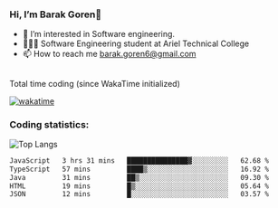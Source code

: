 ###  Hi, I’m Barak Goren👋
- 👀 I’m interested in Software engineering.
- 👨🏼‍🎓 Software Engineering student at Ariel Technical College
- 📫 How to reach me barak.goren6@gmail.com
##
Total time coding (since WakaTime initialized)

[![wakatime](https://wakatime.com/badge/user/5cc5ec80-a806-4ca2-a704-db29274e48cd.svg)](https://wakatime.com/@5cc5ec80-a806-4ca2-a704-db29274e48cd)

   
### Coding statistics:

![Top Langs](https://github-readme-stats.vercel.app/api/top-langs/?username=barakgoren&layout=compact&langs_count=30&exclude_repo=ML_learning&line_height=25)


<!--START_SECTION:waka-->

```txt
JavaScript   3 hrs 31 mins   ███████████████▓░░░░░░░░░   62.68 %
TypeScript   57 mins         ████▒░░░░░░░░░░░░░░░░░░░░   16.92 %
Java         31 mins         ██▒░░░░░░░░░░░░░░░░░░░░░░   09.30 %
HTML         19 mins         █▒░░░░░░░░░░░░░░░░░░░░░░░   05.64 %
JSON         12 mins         █░░░░░░░░░░░░░░░░░░░░░░░░   03.57 %
```

<!--END_SECTION:waka-->

<!---
barakgoren/barakgoren is a ✨ special ✨ repository because its `README.md` (this file) appears on your GitHub profile.
You can click the Preview link to take a look at your changes.
--->
